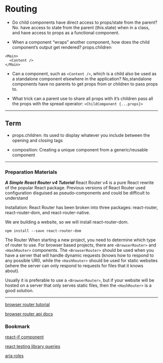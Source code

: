 # Routing

- Do child components have direct access to props/state from the parent?
No.
have access to state from the parent (this.state) when in a class, and have access to props as a functional component.

- When a component “wraps” another component, how does the child component’s output get rendered?
props.children 

```
<Main>
  <Content />
</Main>
```

- Can a component, such as `<Content />`, which is a child also be used as a standalone component elsewhere in the application? 
No,standalone components have no parents to get props from or children to pass props to.

- What trick can a parent use to share all props with it’s children
pass all the props with the spread operator:
 `<ChildComponent {...props}>`
***
## Term
- props.children:
its used to display whatever you include between the opening and closing tags 

- composition:
Creating a unique component from a generic/reusable component

***

### Preparation Materials
***A Simple React Router v4 Tutorial***
React Router v4 is a pure React rewrite of the popular React package. Previous versions of React Router used configuration disguised as pseudo-components and could be difficult to understand

Installation:
React Router has been broken into three packages: react-router, react-router-dom, and react-router-native.

We are building a website, so we will install react-router-dom.

`npm install --save react-router-dom`

The Router
When starting a new project, you need to determine which type of router to use. For browser based projects, there are `<BrowserRouter>` and `<HashRouter>` components.
The `<BrowserRouter>` should be used when you have a server that will handle dynamic requests (knows how to respond to any possible URI), while the `<HashRouter>` should be used for static websites (where the server can only respond to requests for files that it knows about).

Usually it is preferable to use a `<BrowserRouter>`, but if your website will be hosted on a server that only serves static files, then the `<HashRouter>` is a good solution.

***

[browser router tutorial](https://blog.pshrmn.com/entry/simple-react-router-v4-tutorial/)

[browser router api docs](https://reacttraining.com/react-router/web/api)
### Bookmark
[react-if component](https://www.npmjs.com/package/react-if)

[react testing library queries](https://testing-library.com/docs/dom-testing-library/api-queries)

[aria roles](https://www.w3.org/TR/html-aria/)
